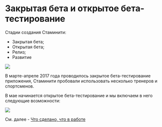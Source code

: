 # Закрытая бета и открытое бета-тестирование

Стадии создания Стаминити:
* Закрытая бета;
* Открытая бета;
* Релиз;
* Развитие

![](http://264710.selcdn.ru/assets/images/Стадии.png)

В марте-апреле 2017 года проводилось закрытое бета-тестирование приложения, Стаминити пробовали использовать несколько тренеров и спортсменов. 

В мае начинается открытое бета-тестирование и мы включаем в него следующие возможности:

![](http://264710.selcdn.ru/assets/images/general/OpenBetaPhase.png)

См. далее - [Что сделано, что в работе](/zakrytaya-beta/status.md)


